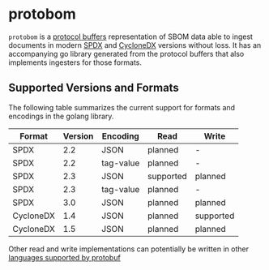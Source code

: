 # protobom

`protobom` is a [protocol buffers](https://protobuf.dev/getting-started/)
representation of SBOM data able to ingest documents in modern 
[SPDX](https://spdx.dev/) and [CycloneDX](https://cyclonedx.org/) versions
without loss. It has an accompanying go library generated from the protocol
buffers that also implements ingesters for those formats.

## Supported Versions and Formats

The following table summarizes the current support for formats and encodings in
the golang library.

| Format | Version | Encoding | Read | Write |
| --- | --- | --- | --- | --- |
| SPDX | 2.2 | JSON | planned | - |
| SPDX | 2.2 | tag-value | planned | - |
| SPDX | 2.3 | JSON | supported | planned |
| SPDX | 2.3 | tag-value | planned | - |
| SPDX | 3.0 | JSON | planned | planned |
| CycloneDX | 1.4 | JSON | planned | supported |
| CycloneDX | 1.5 | JSON | planned | planned |

Other read and write implementations can potentially be written in 
other [languages supported by protobuf](https://protobuf.dev/getting-started/) 
